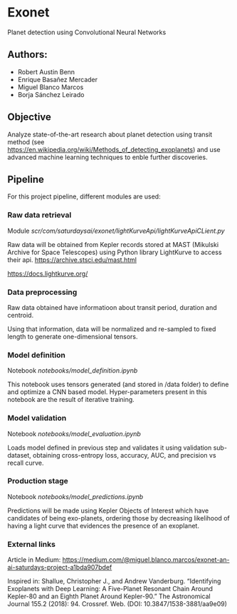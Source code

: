 # Exonet
Planet detection using Convolutional Neural Networks

 ## Authors:

- Robert Austin Benn
- Enrique Basañez Mercader 
- Miguel Blanco Marcos
- Borja Sánchez Leirado

## Objective

Analyze state-of-the-art research about planet detection using transit method 
(see https://en.wikipedia.org/wiki/Methods_of_detecting_exoplanets) and use advanced machine learning techniques to enble further discoveries.

## Pipeline

For this project pipeline, different modules are used:

### Raw data retrieval

Module _scr/com/saturdaysai/exonet/lightKurveApi/lightKurveApiCLient.py_

Raw data will be obtained from Kepler records stored at MAST (Mikulski Archive for Space Telescopes) using Python library LightKurve to access their api.
https://archive.stsci.edu/mast.html

https://docs.lightkurve.org/

### Data preprocessing

Raw data obtained have informatioon about transit period, duration and centroid.

Using that information, data will be normalized and re-sampled to fixed length to generate one-dimensional tensors.

### Model definition

Notebook _notebooks/model_definition.ipynb_

This notebook uses tensors generated (and stored in /data folder) to define and optimize a CNN based model. 
Hyper-parameters present in this notebook are the result of iterative training.

### Model validation

Notebook _notebooks/model_evaluation.ipynb_

Loads model defined in previous step and validates it using validation sub-dataset, obtaining cross-entropy loss, accuracy, AUC, and precision vs recall curve.

### Production stage

Notebook  _notebooks/model_predictions.ipynb_

Predictions will be made using Kepler Objects of Interest which have candidates of being exo-planets, ordering those by decreasing likelihood of having a light curve that evidences the presence of an exoplanet.

### External links

Article in Medium: 
https://medium.com/@miguel.blanco.marcos/exonet-an-ai-saturdays-project-a1bda907bdef

Inspired in:
Shallue, Christopher J., and Andrew Vanderburg. “Identifying Exoplanets with Deep Learning: A Five-Planet Resonant Chain Around Kepler-80 and an Eighth Planet Around Kepler-90.” The Astronomical Journal 155.2 (2018): 94. Crossref. Web. (DOI: 10.3847/1538-3881/aa9e09)
